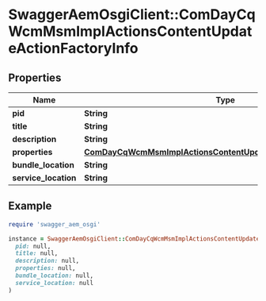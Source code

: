 # SwaggerAemOsgiClient::ComDayCqWcmMsmImplActionsContentUpdateActionFactoryInfo

## Properties

| Name | Type | Description | Notes |
| ---- | ---- | ----------- | ----- |
| **pid** | **String** |  | [optional] |
| **title** | **String** |  | [optional] |
| **description** | **String** |  | [optional] |
| **properties** | [**ComDayCqWcmMsmImplActionsContentUpdateActionFactoryProperties**](ComDayCqWcmMsmImplActionsContentUpdateActionFactoryProperties.md) |  | [optional] |
| **bundle_location** | **String** |  | [optional] |
| **service_location** | **String** |  | [optional] |

## Example

```ruby
require 'swagger_aem_osgi'

instance = SwaggerAemOsgiClient::ComDayCqWcmMsmImplActionsContentUpdateActionFactoryInfo.new(
  pid: null,
  title: null,
  description: null,
  properties: null,
  bundle_location: null,
  service_location: null
)
```

